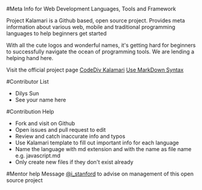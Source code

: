 #Meta Info for Web Development Languages, Tools and Framework

Project Kalamari is a Github based, open source project. Provides meta information about various web, mobile and traditional programming languages to help beginners get started

With all the cute logos and wonderful names, it's getting hard for beginners to successfully navigate the ocean of programming tools. We are lending a helping hand here.

Visit the official project page
[CodeDiv Kalamari](http://codediv.com/kalamari.php)
[Use MarkDown Syntax](http://daringfireball.net/projects/markdown/syntax)

#Contributor List
- Dilys Sun
- See your name here

#Contribution Help
- Fork and visit on Github
- Open issues and pull request to edit
- Review and catch inaccurate info and typos
- Use Kalamari template to fill out important info for each language
- Name the language with md extension and with the name as file name e.g. javascript.md
- Only create new files if they don't exist already

#Mentor help
Message [@i_stanford](http://www.twitter.com/i_stanford) to advise on management of this open source project